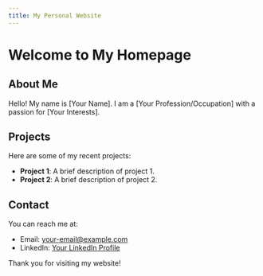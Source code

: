 ```yaml
---
title: My Personal Website
---
```


# Welcome to My Homepage

## About Me
Hello! My name is [Your Name]. I am a [Your Profession/Occupation] with a passion for [Your Interests].

## Projects
Here are some of my recent projects:

- **Project 1**: A brief description of project 1.
- **Project 2**: A brief description of project 2.

## Contact
You can reach me at:
- Email: [your-email@example.com](mailto:your-email@example.com)
- LinkedIn: [Your LinkedIn Profile](https://www.linkedin.com/in/your-profile)

Thank you for visiting my website!
